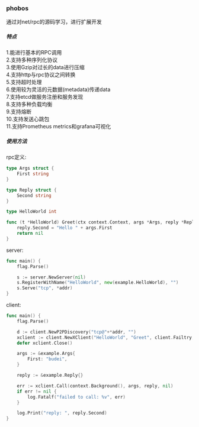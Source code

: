 ### phobos

通过对net/rpc的源码学习，进行扩展开发

##### 特点

1.能进行基本的RPC调用  
2.支持多种序列化协议  
3.使用Gzip对过长的data进行压缩  
4.支持http与rpc协议之间转换  
5.支持超时处理  
6.使用较为灵活的元数据(metadata)传递data  
7.支持etcd做服务注册和服务发现  
8.支持多种负载均衡  
9.支持熔断  
10.支持发送心跳包  
11.支持Prometheus metrics和grafana可视化

##### 使用方法

rpc定义:
```go
type Args struct {
	First string
}

type Reply struct {
	Second string
}

type HelloWorld int

func (t *HelloWorld) Greet(ctx context.Context, args *Args, reply *Reply) error {
	reply.Second = "Hello " + args.First
	return nil
}
```

server:
```go
func main() {
	flag.Parse()

	s := server.NewServer(nil)
	s.RegisterWithName("HelloWorld", new(example.HelloWorld), "")
	s.Serve("tcp", *addr)
}
```

client:
```go
func main() {
	flag.Parse()

	d := client.NewP2PDiscovery("tcp@"+*addr, "")
	xclient := client.NewXClient("HelloWorld", "Greet", client.Failtry, client.RandomSelect, d, client.DefaultOption)
	defer xclient.Close()

	args := &example.Args{
		First: "budei",
	}

	reply := &example.Reply{}

	err := xclient.Call(context.Background(), args, reply, nil)
	if err != nil {
		log.Fatalf("failed to call: %v", err)
	}

	log.Print("reply: ", reply.Second)
}
```
